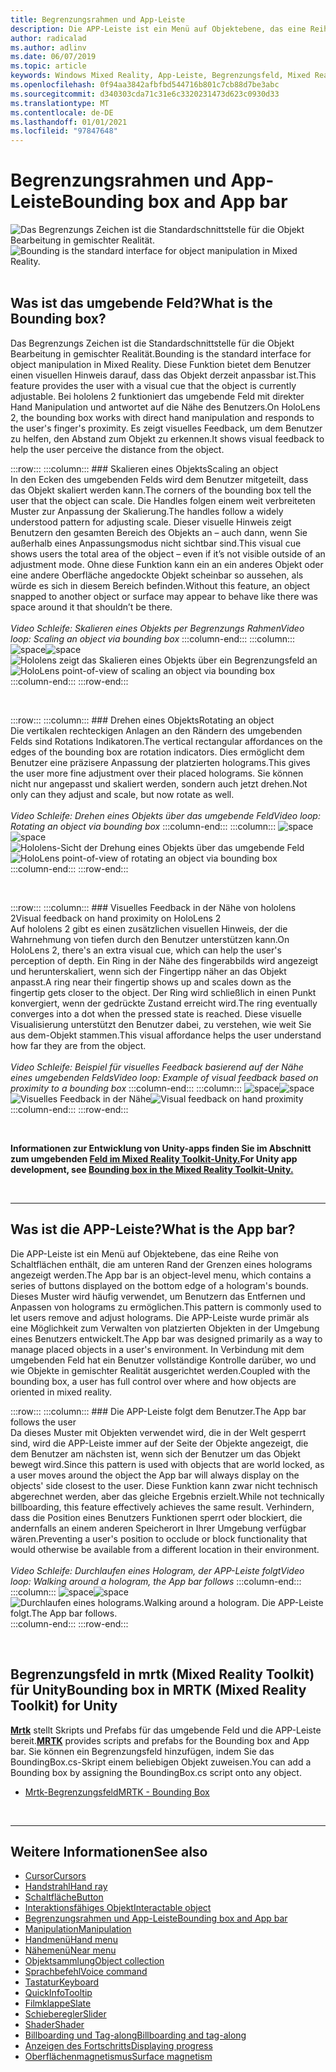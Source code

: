 ```yaml
---
title: Begrenzungsrahmen und App-Leiste
description: Die APP-Leiste ist ein Menü auf Objektebene, das eine Reihe von Schaltflächen enthält, die am unteren Rand der Begrenzungen eines holograms angezeigt werden.
author: radicalad
ms.author: adlinv
ms.date: 06/07/2019
ms.topic: article
keywords: Windows Mixed Reality, App-Leiste, Begrenzungsfeld, Mixed Reality-Headset, Windows Mixed Reality-Headset, Virtual Reality-Headset, hololens, mrtk, Mixed Reality Toolkit
ms.openlocfilehash: 0f94aa3842afbfbd544716b801c7cb88d7be3abc
ms.sourcegitcommit: d340303cda71c31e6c3320231473d623c0930d33
ms.translationtype: MT
ms.contentlocale: de-DE
ms.lasthandoff: 01/01/2021
ms.locfileid: "97847648"
---
```

# <a name="bounding-box-and-app-bar"></a><span data-ttu-id="da209-104">Begrenzungsrahmen und App-Leiste</span><span class="sxs-lookup"><span data-stu-id="da209-104">Bounding box and App bar</span></span>
<span data-ttu-id="da209-105">![Das Begrenzungs Zeichen ist die Standardschnittstelle für die Objekt Bearbeitung in gemischter Realität.](images/UX_Hero_BoundingBox.jpg)</span><span class="sxs-lookup"><span data-stu-id="da209-105">![Bounding is the standard interface for object manipulation in Mixed Reality.](images/UX_Hero_BoundingBox.jpg)</span></span><br>
<br>

## <a name="what-is-the-bounding-box"></a><span data-ttu-id="da209-106">Was ist das umgebende Feld?</span><span class="sxs-lookup"><span data-stu-id="da209-106">What is the Bounding box?</span></span>

<span data-ttu-id="da209-107">Das Begrenzungs Zeichen ist die Standardschnittstelle für die Objekt Bearbeitung in gemischter Realität.</span><span class="sxs-lookup"><span data-stu-id="da209-107">Bounding is the standard interface for object manipulation in Mixed Reality.</span></span> <span data-ttu-id="da209-108">Diese Funktion bietet dem Benutzer einen visuellen Hinweis darauf, dass das Objekt derzeit anpassbar ist.</span><span class="sxs-lookup"><span data-stu-id="da209-108">This feature provides the user with a visual cue that the object is currently adjustable.</span></span> <span data-ttu-id="da209-109">Bei hololens 2 funktioniert das umgebende Feld mit direkter Hand Manipulation und antwortet auf die Nähe des Benutzers.</span><span class="sxs-lookup"><span data-stu-id="da209-109">On HoloLens 2, the bounding box works with direct hand manipulation and responds to the user's finger's proximity.</span></span> <span data-ttu-id="da209-110">Es zeigt visuelles Feedback, um dem Benutzer zu helfen, den Abstand zum Objekt zu erkennen.</span><span class="sxs-lookup"><span data-stu-id="da209-110">It shows visual feedback to help the user perceive the distance from the object.</span></span>

:::row:::
    :::column:::
        ### <a name="scaling-an-objectbr"></a><span data-ttu-id="da209-111">Skalieren eines Objekts</span><span class="sxs-lookup"><span data-stu-id="da209-111">Scaling an object</span></span><br>
        <span data-ttu-id="da209-112">In den Ecken des umgebenden Felds wird dem Benutzer mitgeteilt, dass das Objekt skaliert werden kann.</span><span class="sxs-lookup"><span data-stu-id="da209-112">The corners of the bounding box tell the user that the object can scale.</span></span> <span data-ttu-id="da209-113">Die Handles folgen einem weit verbreiteten Muster zur Anpassung der Skalierung.</span><span class="sxs-lookup"><span data-stu-id="da209-113">The handles follow a widely understood pattern for adjusting scale.</span></span> <span data-ttu-id="da209-114">Dieser visuelle Hinweis zeigt Benutzern den gesamten Bereich des Objekts an – auch dann, wenn Sie außerhalb eines Anpassungsmodus nicht sichtbar sind.</span><span class="sxs-lookup"><span data-stu-id="da209-114">This visual cue shows users the total area of the object – even if it’s not visible outside of an adjustment mode.</span></span> <span data-ttu-id="da209-115">Ohne diese Funktion kann ein an ein anderes Objekt oder eine andere Oberfläche angedockte Objekt scheinbar so aussehen, als würde es sich in diesem Bereich befinden.</span><span class="sxs-lookup"><span data-stu-id="da209-115">Without this feature, an object snapped to another object or surface may appear to behave like there was space around it that shouldn’t be there.</span></span><br>
        <br>
        <span data-ttu-id="da209-116">*Video Schleife: Skalieren eines Objekts per Begrenzungs Rahmen*</span><span class="sxs-lookup"><span data-stu-id="da209-116">*Video loop: Scaling an object via bounding box*</span></span>
    :::column-end:::
        :::column:::
        <span data-ttu-id="da209-117">![space](images/spacer-20x582.png)</span><span class="sxs-lookup"><span data-stu-id="da209-117">![space](images/spacer-20x582.png)</span></span><br>
       <span data-ttu-id="da209-118">![Hololens zeigt das Skalieren eines Objekts über ein Begrenzungsfeld an](images/HoloLens2_BoundingBox.gif)</span><span class="sxs-lookup"><span data-stu-id="da209-118">![HoloLens point-of-view of scaling an object via bounding box](images/HoloLens2_BoundingBox.gif)</span></span><br>
    :::column-end:::
:::row-end:::

<br>

:::row:::
    :::column:::
        ### <a name="rotating-an-objectbr"></a><span data-ttu-id="da209-119">Drehen eines Objekts</span><span class="sxs-lookup"><span data-stu-id="da209-119">Rotating an object</span></span><br>
        <span data-ttu-id="da209-120">Die vertikalen rechteckigen Anlagen an den Rändern des umgebenden Felds sind Rotations Indikatoren.</span><span class="sxs-lookup"><span data-stu-id="da209-120">The vertical rectangular affordances on the edges of the bounding box are rotation indicators.</span></span> <span data-ttu-id="da209-121">Dies ermöglicht dem Benutzer eine präzisere Anpassung der platzierten holograms.</span><span class="sxs-lookup"><span data-stu-id="da209-121">This gives the user more fine adjustment over their placed holograms.</span></span> <span data-ttu-id="da209-122">Sie können nicht nur angepasst und skaliert werden, sondern auch jetzt drehen.</span><span class="sxs-lookup"><span data-stu-id="da209-122">Not only can they adjust and scale, but now rotate as well.</span></span><br>
        <br>
        <span data-ttu-id="da209-123">*Video Schleife: Drehen eines Objekts über das umgebende Feld*</span><span class="sxs-lookup"><span data-stu-id="da209-123">*Video loop: Rotating an object via bounding box*</span></span>
    :::column-end:::
        :::column:::
        <span data-ttu-id="da209-124">![space](images/spacer-20x582.png)</span><span class="sxs-lookup"><span data-stu-id="da209-124">![space](images/spacer-20x582.png)</span></span><br>
       <span data-ttu-id="da209-125">![Hololens-Sicht der Drehung eines Objekts über das umgebende Feld](images/HoloLens2_BoundingBox_Rotate.gif)</span><span class="sxs-lookup"><span data-stu-id="da209-125">![HoloLens point-of-view of rotating an object via bounding box](images/HoloLens2_BoundingBox_Rotate.gif)</span></span><br>
    :::column-end:::
:::row-end:::

<br>

:::row:::
    :::column:::
        ### <a name="visual-feedback-on-hand-proximity-on-hololens-2br"></a><span data-ttu-id="da209-126">Visuelles Feedback in der Nähe von hololens 2</span><span class="sxs-lookup"><span data-stu-id="da209-126">Visual feedback on hand proximity on HoloLens 2</span></span><br>
        <span data-ttu-id="da209-127">Auf hololens 2 gibt es einen zusätzlichen visuellen Hinweis, der die Wahrnehmung von tiefen durch den Benutzer unterstützen kann.</span><span class="sxs-lookup"><span data-stu-id="da209-127">On HoloLens 2, there's an extra visual cue, which can help the user's perception of depth.</span></span> <span data-ttu-id="da209-128">Ein Ring in der Nähe des fingerabbilds wird angezeigt und herunterskaliert, wenn sich der Fingertipp näher an das Objekt anpasst.</span><span class="sxs-lookup"><span data-stu-id="da209-128">A ring near their fingertip shows up and scales down as the fingertip gets closer to the object.</span></span> <span data-ttu-id="da209-129">Der Ring wird schließlich in einen Punkt konvergiert, wenn der gedrückte Zustand erreicht wird.</span><span class="sxs-lookup"><span data-stu-id="da209-129">The ring eventually converges into a dot when the pressed state is reached.</span></span> <span data-ttu-id="da209-130">Diese visuelle Visualisierung unterstützt den Benutzer dabei, zu verstehen, wie weit Sie aus dem-Objekt stammen.</span><span class="sxs-lookup"><span data-stu-id="da209-130">This visual affordance helps the user understand how far they are from the object.</span></span><br>
        <br>
        <span data-ttu-id="da209-131">*Video Schleife: Beispiel für visuelles Feedback basierend auf der Nähe eines umgebenden Felds*</span><span class="sxs-lookup"><span data-stu-id="da209-131">*Video loop: Example of visual feedback based on proximity to a bounding box*</span></span>
    :::column-end:::
        :::column:::
        <span data-ttu-id="da209-132">![space](images/spacer-20x582.png)</span><span class="sxs-lookup"><span data-stu-id="da209-132">![space](images/spacer-20x582.png)</span></span><br>
       <span data-ttu-id="da209-133">![Visuelles Feedback in der Nähe](images/HoloLens2_Proximity.gif)</span><span class="sxs-lookup"><span data-stu-id="da209-133">![Visual feedback on hand proximity](images/HoloLens2_Proximity.gif)</span></span><br>
    :::column-end:::
:::row-end:::

<br>

<span data-ttu-id="da209-134">**Informationen zur Entwicklung von Unity-apps finden Sie im Abschnitt zum umgebenden [Feld im Mixed Reality Toolkit-Unity.](https://microsoft.github.io/MixedRealityToolkit-Unity/Documentation/README_BoundingBox.html)**</span><span class="sxs-lookup"><span data-stu-id="da209-134">**For Unity app development, see [Bounding box in the Mixed Reality Toolkit-Unity.](https://microsoft.github.io/MixedRealityToolkit-Unity/Documentation/README_BoundingBox.html)**</span></span>

<br>

---

## <a name="what-is-the-app-bar"></a><span data-ttu-id="da209-135">Was ist die APP-Leiste?</span><span class="sxs-lookup"><span data-stu-id="da209-135">What is the App bar?</span></span>

<span data-ttu-id="da209-136">Die APP-Leiste ist ein Menü auf Objektebene, das eine Reihe von Schaltflächen enthält, die am unteren Rand der Grenzen eines holograms angezeigt werden.</span><span class="sxs-lookup"><span data-stu-id="da209-136">The App bar is an object-level menu, which contains a series of buttons displayed on the bottom edge of a hologram's bounds.</span></span> <span data-ttu-id="da209-137">Dieses Muster wird häufig verwendet, um Benutzern das Entfernen und Anpassen von holograms zu ermöglichen.</span><span class="sxs-lookup"><span data-stu-id="da209-137">This pattern is commonly used to let users remove and adjust holograms.</span></span> <span data-ttu-id="da209-138">Die APP-Leiste wurde primär als eine Möglichkeit zum Verwalten von platzierten Objekten in der Umgebung eines Benutzers entwickelt.</span><span class="sxs-lookup"><span data-stu-id="da209-138">The App bar was designed primarily as a way to manage placed objects in a user's environment.</span></span> <span data-ttu-id="da209-139">In Verbindung mit dem umgebenden Feld hat ein Benutzer vollständige Kontrolle darüber, wo und wie Objekte in gemischter Realität ausgerichtet werden.</span><span class="sxs-lookup"><span data-stu-id="da209-139">Coupled with the bounding box, a user has full control over where and how objects are oriented in mixed reality.</span></span>

:::row:::
    :::column:::
        ### <a name="the-app-bar-follows-the-userbr"></a><span data-ttu-id="da209-140">Die APP-Leiste folgt dem Benutzer.</span><span class="sxs-lookup"><span data-stu-id="da209-140">The App bar follows the user</span></span><br>
        <span data-ttu-id="da209-141">Da dieses Muster mit Objekten verwendet wird, die in der Welt gesperrt sind, wird die APP-Leiste immer auf der Seite der Objekte angezeigt, die dem Benutzer am nächsten ist, wenn sich der Benutzer um das Objekt bewegt wird.</span><span class="sxs-lookup"><span data-stu-id="da209-141">Since this pattern is used with objects that are world locked, as a user moves around the object the App bar will always display on the objects' side closest to the user.</span></span> <span data-ttu-id="da209-142">Diese Funktion kann zwar nicht technisch abgerechnet werden, aber das gleiche Ergebnis erzielt.</span><span class="sxs-lookup"><span data-stu-id="da209-142">While not technically billboarding, this feature effectively achieves the same result.</span></span> <span data-ttu-id="da209-143">Verhindern, dass die Position eines Benutzers Funktionen sperrt oder blockiert, die andernfalls an einem anderen Speicherort in Ihrer Umgebung verfügbar wären.</span><span class="sxs-lookup"><span data-stu-id="da209-143">Preventing a user's position to occlude or block functionality that would otherwise be available from a different location in their environment.</span></span> <br>
        <br>
        <span data-ttu-id="da209-144">*Video Schleife: Durchlaufen eines Hologram, der APP-Leiste folgt*</span><span class="sxs-lookup"><span data-stu-id="da209-144">*Video loop: Walking around a hologram, the App bar follows*</span></span>
    :::column-end:::
        :::column:::
        <span data-ttu-id="da209-145">![space](images/spacer-20x582.png)</span><span class="sxs-lookup"><span data-stu-id="da209-145">![space](images/spacer-20x582.png)</span></span><br>
       <span data-ttu-id="da209-146">![Durchlaufen eines holograms.</span><span class="sxs-lookup"><span data-stu-id="da209-146">![Walking around a hologram.</span></span> <span data-ttu-id="da209-147">Die APP-Leiste folgt.](images/HoloLens2_AppBarFollowing.gif)</span><span class="sxs-lookup"><span data-stu-id="da209-147">The App bar follows.](images/HoloLens2_AppBarFollowing.gif)</span></span><br>
    :::column-end:::
:::row-end:::

<br>


## <a name="bounding-box-in-mrtk-mixed-reality-toolkit-for-unity"></a><span data-ttu-id="da209-148">Begrenzungsfeld in mrtk (Mixed Reality Toolkit) für Unity</span><span class="sxs-lookup"><span data-stu-id="da209-148">Bounding box in MRTK (Mixed Reality Toolkit) for Unity</span></span>
<span data-ttu-id="da209-149">**[Mrtk](https://github.com/Microsoft/MixedRealityToolkit-Unity)** stellt Skripts und Prefabs für das umgebende Feld und die APP-Leiste bereit.</span><span class="sxs-lookup"><span data-stu-id="da209-149">**[MRTK](https://github.com/Microsoft/MixedRealityToolkit-Unity)** provides scripts and prefabs for the Bounding box and App bar.</span></span> <span data-ttu-id="da209-150">Sie können ein Begrenzungsfeld hinzufügen, indem Sie das BoundingBox.cs-Skript einem beliebigen Objekt zuweisen.</span><span class="sxs-lookup"><span data-stu-id="da209-150">You can add a Bounding box by assigning the BoundingBox.cs script onto any object.</span></span>

* [<span data-ttu-id="da209-151">Mrtk-Begrenzungsfeld</span><span class="sxs-lookup"><span data-stu-id="da209-151">MRTK - Bounding Box</span></span>](https://microsoft.github.io/MixedRealityToolkit-Unity/Documentation/README_BoundingBox.html)


<br>

---


## <a name="see-also"></a><span data-ttu-id="da209-152">Weitere Informationen</span><span class="sxs-lookup"><span data-stu-id="da209-152">See also</span></span>

* [<span data-ttu-id="da209-153">Cursor</span><span class="sxs-lookup"><span data-stu-id="da209-153">Cursors</span></span>](cursors.md)
* [<span data-ttu-id="da209-154">Handstrahl</span><span class="sxs-lookup"><span data-stu-id="da209-154">Hand ray</span></span>](point-and-commit.md)
* [<span data-ttu-id="da209-155">Schaltfläche</span><span class="sxs-lookup"><span data-stu-id="da209-155">Button</span></span>](button.md)
* [<span data-ttu-id="da209-156">Interaktionsfähiges Objekt</span><span class="sxs-lookup"><span data-stu-id="da209-156">Interactable object</span></span>](interactable-object.md)
* [<span data-ttu-id="da209-157">Begrenzungsrahmen und App-Leiste</span><span class="sxs-lookup"><span data-stu-id="da209-157">Bounding box and App bar</span></span>](app-bar-and-bounding-box.md)
* [<span data-ttu-id="da209-158">Manipulation</span><span class="sxs-lookup"><span data-stu-id="da209-158">Manipulation</span></span>](direct-manipulation.md)
* [<span data-ttu-id="da209-159">Handmenü</span><span class="sxs-lookup"><span data-stu-id="da209-159">Hand menu</span></span>](hand-menu.md)
* [<span data-ttu-id="da209-160">Nähemenü</span><span class="sxs-lookup"><span data-stu-id="da209-160">Near menu</span></span>](near-menu.md)
* [<span data-ttu-id="da209-161">Objektsammlung</span><span class="sxs-lookup"><span data-stu-id="da209-161">Object collection</span></span>](object-collection.md)
* [<span data-ttu-id="da209-162">Sprachbefehl</span><span class="sxs-lookup"><span data-stu-id="da209-162">Voice command</span></span>](voice-input.md)
* [<span data-ttu-id="da209-163">Tastatur</span><span class="sxs-lookup"><span data-stu-id="da209-163">Keyboard</span></span>](keyboard.md)
* [<span data-ttu-id="da209-164">QuickInfo</span><span class="sxs-lookup"><span data-stu-id="da209-164">Tooltip</span></span>](tooltip.md)
* [<span data-ttu-id="da209-165">Filmklappe</span><span class="sxs-lookup"><span data-stu-id="da209-165">Slate</span></span>](slate.md)
* [<span data-ttu-id="da209-166">Schieberegler</span><span class="sxs-lookup"><span data-stu-id="da209-166">Slider</span></span>](slider.md)
* [<span data-ttu-id="da209-167">Shader</span><span class="sxs-lookup"><span data-stu-id="da209-167">Shader</span></span>](shader.md)
* [<span data-ttu-id="da209-168">Billboarding und Tag-along</span><span class="sxs-lookup"><span data-stu-id="da209-168">Billboarding and tag-along</span></span>](billboarding-and-tag-along.md)
* [<span data-ttu-id="da209-169">Anzeigen des Fortschritts</span><span class="sxs-lookup"><span data-stu-id="da209-169">Displaying progress</span></span>](progress.md)
* [<span data-ttu-id="da209-170">Oberflächenmagnetismus</span><span class="sxs-lookup"><span data-stu-id="da209-170">Surface magnetism</span></span>](surface-magnetism.md)
